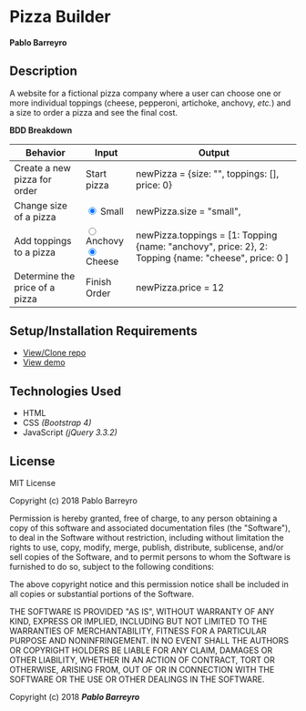 # **Pizza Builder**

#### Pablo Barreyro

## Description

A website for a fictional pizza company where a user can choose one or more individual toppings (cheese, pepperoni, artichoke, anchovy, _etc._) and a size to order a pizza and see the final cost.

**BDD Breakdown**

Behavior | Input | Output
------------ | ------------- | -------------
Create a new pizza for order | Start pizza | newPizza = {size: "", toppings: [], price: 0}
Change size of a pizza | <input type="radio" name="size" value="small" checked> Small | newPizza.size = "small",<br>
Add toppings to a pizza| <input type="radio" name="topping" value="anchovy" checked> Anchovy<br><input type="radio" name="topping" value="cheese" checked> Cheese | newPizza.toppings = [1: Topping {name: "anchovy", price: 2}, 2: Topping {name: "cheese", price: 0 ]
Determine the price of a pizza | Finish Order | newPizza.price = 12




## Setup/Installation Requirements

* [View/Clone repo](https://github.com/pabarreyro/pizza-builder)
* [View demo](https://pabarreyro.github.io/pizza-builder)

## Technologies Used

* HTML
* CSS _(Bootstrap 4)_
* JavaScript _(jQuery 3.3.2)_

## License

MIT License

Copyright (c) 2018 Pablo Barreyro

Permission is hereby granted, free of charge, to any person obtaining a copy
of this software and associated documentation files (the "Software"), to deal
in the Software without restriction, including without limitation the rights
to use, copy, modify, merge, publish, distribute, sublicense, and/or sell
copies of the Software, and to permit persons to whom the Software is
furnished to do so, subject to the following conditions:

The above copyright notice and this permission notice shall be included in all
copies or substantial portions of the Software.

THE SOFTWARE IS PROVIDED "AS IS", WITHOUT WARRANTY OF ANY KIND, EXPRESS OR
IMPLIED, INCLUDING BUT NOT LIMITED TO THE WARRANTIES OF MERCHANTABILITY,
FITNESS FOR A PARTICULAR PURPOSE AND NONINFRINGEMENT. IN NO EVENT SHALL THE
AUTHORS OR COPYRIGHT HOLDERS BE LIABLE FOR ANY CLAIM, DAMAGES OR OTHER
LIABILITY, WHETHER IN AN ACTION OF CONTRACT, TORT OR OTHERWISE, ARISING FROM,
OUT OF OR IN CONNECTION WITH THE SOFTWARE OR THE USE OR OTHER DEALINGS IN THE
SOFTWARE.

Copyright (c) 2018 **_Pablo Barreyro_**
